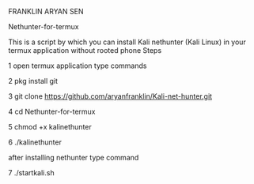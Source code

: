 FRANKLIN ARYAN SEN

Nethunter-for-termux

This is a script by which you can install Kali nethunter (Kali Linux) in your termux application without rooted phone Steps

1 open termux application type commands

2 pkg install git

3 git clone https://github.com/aryanfranklin/Kali-net-hunter.git

4 cd Nethunter-for-termux

5 chmod +x kalinethunter

6 ./kalinethunter

after installing nethunter type command

7 ./startkali.sh
